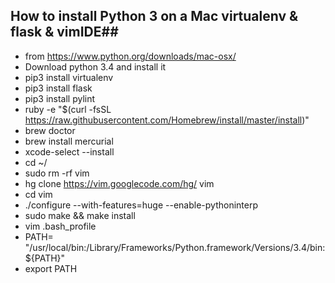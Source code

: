 ## How to install Python 3 on a Mac virtualenv & flask & vimIDE##
* from https://www.python.org/downloads/mac-osx/
* Download python 3.4 and install it
* pip3 install virtualenv
* pip3 install flask
* pip3 install pylint
* ruby -e "$(curl -fsSL https://raw.githubusercontent.com/Homebrew/install/master/install)"
* brew doctor
* brew install mercurial
* xcode-select --install
* cd ~/
* sudo rm -rf vim
* hg clone https://vim.googlecode.com/hg/ vim
* cd vim
* ./configure --with-features=huge --enable-pythoninterp
* sudo make && make install
* vim .bash_profile
* PATH= "/usr/local/bin:/Library/Frameworks/Python.framework/Versions/3.4/bin:${PATH}"
* export PATH
